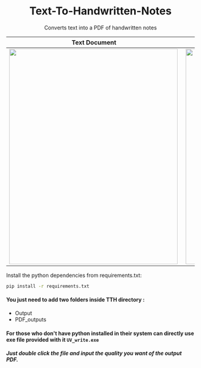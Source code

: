 <h1 align="center"> Text-To-Handwritten-Notes</h1>
<p align="center">Converts text into a PDF of handwritten notes</p>

Text Document              |  Handwritten output
:-------------------------:|:-------------------------:
<img src="https://github.com/YuvrajSingh-16/Text-To-Handwritten-Notes/blob/main/input.png" align="left" width=450 height=575> | <img src="https://github.com/YuvrajSingh-16/Text-To-Handwritten-Notes/blob/main/handwritten.png" align="right" width=450 height=575> 

Install the python dependencies from requirements.txt:
```bash
pip install -r requirements.txt
```

#### You just need to add two folders inside TTH directory :
* Output
* PDF_outputs


#### For those who don't have python installed in their system can directly use exe file provided with it `UV_write.exe`
##### Just double click the file and input the quality you want of the output PDF.
